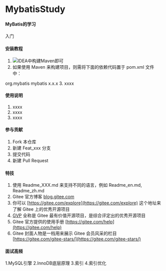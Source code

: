 # MybatisStudy

#### MyBatis的学习
入门


#### 安装教程

1.  ![IDEA中构建Maven即可](https://images.gitee.com/uploads/images/2021/0317/165209_ff359830_8056886.jpeg "Clip_20210317_165152.jpg")
2.  如果使用 Maven 来构建项目，则需将下面的依赖代码置于 pom.xml 文件中：

<dependency>
  <groupId>org.mybatis</groupId>
  <artifactId>mybatis</artifactId>
  <version>x.x.x</version>
</dependency>
3.  xxxx

#### 使用说明

1.  xxxx
2.  xxxx
3.  xxxx

#### 参与贡献

1.  Fork 本仓库
2.  新建 Feat_xxx 分支
3.  提交代码
4.  新建 Pull Request


#### 特技

1.  使用 Readme\_XXX.md 来支持不同的语言，例如 Readme\_en.md, Readme\_zh.md
2.  Gitee 官方博客 [blog.gitee.com](https://blog.gitee.com)
3.  你可以 [https://gitee.com/explore](https://gitee.com/explore) 这个地址来了解 Gitee 上的优秀开源项目
4.  [GVP](https://gitee.com/gvp) 全称是 Gitee 最有价值开源项目，是综合评定出的优秀开源项目
5.  Gitee 官方提供的使用手册 [https://gitee.com/help](https://gitee.com/help)
6.  Gitee 封面人物是一档用来展示 Gitee 会员风采的栏目 [https://gitee.com/gitee-stars/](https://gitee.com/gitee-stars/)

#### 面试高频
1.MySQL引擎
2.InnoDB底层原理
3.索引
4.索引优化